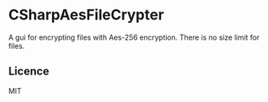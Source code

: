 # CSharpAesFileCrypter

A gui for encrypting files with Aes-256 encryption.
There is no size limit for files.

## Licence
MIT
